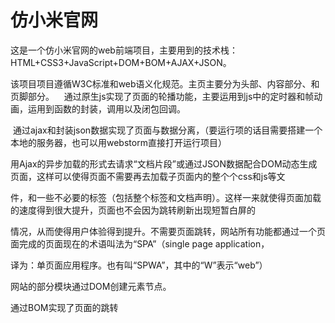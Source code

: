 # 仿小米官网

  这是一个仿小米官网的web前端项目，主要用到的技术栈： HTML+CSS3+JavaScript+DOM+BOM+AJAX+JSON。
  
  该项目项目遵循W3C标准和web语义化规范。主页主要分为头部、内容部分、和页脚部分。
  
  通过原生js实现了页面的轮播功能，主要运用到js中的定时器和帧动画，运用到函数的封装，调用以及闭包回调。
  
  通过ajax和封装json数据实现了页面与数据分离，（要运行项的话目需要搭建一个本地的服务器，也可以用webstorm直接打开运行项目）
  
  用Ajax的异步加载的形式去请求“文档片段”或通过JSON数据配合DOM动态生成页面，这样可以使得页面不需要再去加载子页面内的整个个css和js等文 
  
件，和一些不必要的标签（包括整个<head>标签和文档声明）。这样一来就使得页面加载的速度得到很大提升，页面也不会因为跳转刷新出现短暂白屏的
  
情况，从而使得用户体验得到提升。不需要页面跳转，网站所有功能都通过一个页面完成的页面现在的术语叫法为“SPA”（single page application，
  
译为：单页面应用程序。也有叫“SPWA”，其中的“W”表示“web”）
           
  网站的部分模块通过DOM创建元素节点。
  
  通过BOM实现了页面的跳转
